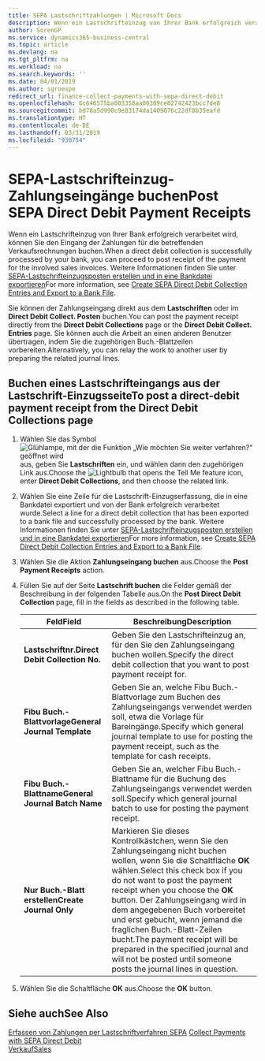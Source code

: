 ```yaml
---
title: SEPA Lastschriftzahlungen | Microsoft Docs
description: Wenn ein Lastschrifteinzug von Ihrer Bank erfolgreich verarbeitet wird, können Sie den Eingang der Zahlungen für die betreffenden Verkaufsrechnungen buchen.
author: SorenGP
ms.service: dynamics365-business-central
ms.topic: article
ms.devlang: na
ms.tgt_pltfrm: na
ms.workload: na
ms.search.keywords: ''
ms.date: 04/01/2019
ms.author: sgroespe
redirect_url: finance-collect-payments-with-sepa-direct-debit
ms.openlocfilehash: 6c646575ba803358aa00309ce02742423bcc7de8
ms.sourcegitcommit: bd78a5d990c9e83174da1409076c22df8b35eafd
ms.translationtype: HT
ms.contentlocale: de-DE
ms.lasthandoff: 03/31/2019
ms.locfileid: "930754"
---
```

# <a name="post-sepa-direct-debit-payment-receipts"></a><span data-ttu-id="0bce6-103">SEPA-Lastschrifteinzug-Zahlungseingänge buchen</span><span class="sxs-lookup"><span data-stu-id="0bce6-103">Post SEPA Direct Debit Payment Receipts</span></span>
<span data-ttu-id="0bce6-104">Wenn ein Lastschrifteinzug von Ihrer Bank erfolgreich verarbeitet wird, können Sie den Eingang der Zahlungen für die betreffenden Verkaufsrechnungen buchen.</span><span class="sxs-lookup"><span data-stu-id="0bce6-104">When a direct debit collection is successfully processed by your bank, you can proceed to post receipt of the payment for the involved sales invoices.</span></span> <span data-ttu-id="0bce6-105">Weitere Informationen finden Sie unter [SEPA-Lastschrifteinzugsposten erstellen und in eine Bankdatei exportieren](finance-how-create-sepa-direct-debit-collection-entries-export-bank-file.md)</span><span class="sxs-lookup"><span data-stu-id="0bce6-105">For more information, see [Create SEPA Direct Debit Collection Entries and Export to a Bank File](finance-how-create-sepa-direct-debit-collection-entries-export-bank-file.md).</span></span>  

<span data-ttu-id="0bce6-106">Sie können der Zahlungseingang direkt aus dem **Lastschriften** oder im **Direct Debit Collect. Posten** buchen.</span><span class="sxs-lookup"><span data-stu-id="0bce6-106">You can post the payment receipt directly from the **Direct Debit Collections** page or the **Direct Debit Collect. Entries** page.</span></span> <span data-ttu-id="0bce6-107">Sie können auch die Arbeit an einen anderen Benutzer übertragen, indem Sie die zugehörigen Buch.-Blattzeilen vorbereiten.</span><span class="sxs-lookup"><span data-stu-id="0bce6-107">Alternatively, you can relay the work to another user by preparing the related journal lines.</span></span>  

## <a name="to-post-a-direct-debit-payment-receipt-from-the-direct-debit-collections-page"></a><span data-ttu-id="0bce6-108">Buchen eines Lastschrifteingangs aus der Lastschrift-Einzugsseite</span><span class="sxs-lookup"><span data-stu-id="0bce6-108">To post a direct-debit payment receipt from the Direct Debit Collections page</span></span>  
1. <span data-ttu-id="0bce6-109">Wählen Sie das Symbol ![Glühlampe, mit der die Funktion „Wie möchten Sie weiter verfahren?“ geöffnet wird](media/ui-search/search_small.png "Wie möchten Sie weiter verfahren?") aus, geben Sie **Lastschriften** ein, und wählen dann den zugehörigen Link aus.</span><span class="sxs-lookup"><span data-stu-id="0bce6-109">Choose the ![Lightbulb that opens the Tell Me feature](media/ui-search/search_small.png "Tell me what you want to do") icon, enter **Direct Debit Collections**, and then choose the related link.</span></span>  
2. <span data-ttu-id="0bce6-110">Wählen Sie eine Zeile für die Lastschrift-Einzugserfassung, die in eine Bankdatei exportiert und von der Bank erfolgreich verarbeitet wurde.</span><span class="sxs-lookup"><span data-stu-id="0bce6-110">Select a line for a direct debit collection that has been exported to a bank file and successfully processed by the bank.</span></span> <span data-ttu-id="0bce6-111">Weitere Informationen finden Sie unter [SEPA-Lastschrifteinzugsposten erstellen und in eine Bankdatei exportieren](finance-how-create-sepa-direct-debit-collection-entries-export-bank-file.md)</span><span class="sxs-lookup"><span data-stu-id="0bce6-111">For more information, see [Create SEPA Direct Debit Collection Entries and Export to a Bank File](finance-how-create-sepa-direct-debit-collection-entries-export-bank-file.md).</span></span>  
3. <span data-ttu-id="0bce6-112">Wählen Sie die Aktion **Zahlungseingang buchen** aus.</span><span class="sxs-lookup"><span data-stu-id="0bce6-112">Choose the **Post Payment Receipts** action.</span></span>  
4. <span data-ttu-id="0bce6-113">Füllen Sie auf der Seite **Lastschrift buchen** die Felder gemäß der Beschreibung in der folgenden Tabelle aus.</span><span class="sxs-lookup"><span data-stu-id="0bce6-113">On the **Post Direct Debit Collection** page, fill in the fields as described in the following table.</span></span>  

    |<span data-ttu-id="0bce6-114">Feld</span><span class="sxs-lookup"><span data-stu-id="0bce6-114">Field</span></span>|<span data-ttu-id="0bce6-115">Beschreibung</span><span class="sxs-lookup"><span data-stu-id="0bce6-115">Description</span></span>|  
    |---------------------------------|---------------------------------------|  
    |<span data-ttu-id="0bce6-116">**Lastschriftnr.**</span><span class="sxs-lookup"><span data-stu-id="0bce6-116">**Direct Debit Collection No.**</span></span>|<span data-ttu-id="0bce6-117">Geben Sie den Lastschrifteinzug an, für den Sie den Zahlungseingang buchen wollen.</span><span class="sxs-lookup"><span data-stu-id="0bce6-117">Specify the direct debit collection that you want to post payment receipt for.</span></span>|  
    |<span data-ttu-id="0bce6-118">**Fibu Buch.-Blattvorlage**</span><span class="sxs-lookup"><span data-stu-id="0bce6-118">**General Journal Template**</span></span>|<span data-ttu-id="0bce6-119">Geben Sie an, welche Fibu Buch.-Blattvorlage zum Buchen des Zahlungseingangs verwendet werden soll, etwa die Vorlage für Bareingänge.</span><span class="sxs-lookup"><span data-stu-id="0bce6-119">Specify which general journal template to use for posting the payment receipt, such as the template for cash receipts.</span></span>|  
    |<span data-ttu-id="0bce6-120">**Fibu Buch.-Blattname**</span><span class="sxs-lookup"><span data-stu-id="0bce6-120">**General Journal Batch Name**</span></span>|<span data-ttu-id="0bce6-121">Geben Sie an, welcher Fibu Buch.-Blattname für die Buchung des Zahlungseingangs verwendet werden soll.</span><span class="sxs-lookup"><span data-stu-id="0bce6-121">Specify which general journal batch to use for posting the payment receipt.</span></span>|  
    |<span data-ttu-id="0bce6-122">**Nur Buch.-Blatt erstellen**</span><span class="sxs-lookup"><span data-stu-id="0bce6-122">**Create Journal Only**</span></span>|<span data-ttu-id="0bce6-123">Markieren Sie dieses Kontrollkästchen, wenn Sie den Zahlungseingang nicht buchen wollen, wenn Sie die Schaltfläche **OK** wählen.</span><span class="sxs-lookup"><span data-stu-id="0bce6-123">Select this check box if you do not want to post the payment receipt when you choose the **OK** button.</span></span> <span data-ttu-id="0bce6-124">Der Zahlungseingang wird in dem angegebenen Buch vorbereitet und erst gebucht, wenn jemand die fraglichen Buch.-Blatt-Zeilen bucht.</span><span class="sxs-lookup"><span data-stu-id="0bce6-124">The payment receipt will be prepared in the specified journal and will not be posted until someone posts the journal lines in question.</span></span>|  

5. <span data-ttu-id="0bce6-125">Wählen Sie die Schaltfläche **OK** aus.</span><span class="sxs-lookup"><span data-stu-id="0bce6-125">Choose the **OK** button.</span></span>  

## <a name="see-also"></a><span data-ttu-id="0bce6-126">Siehe auch</span><span class="sxs-lookup"><span data-stu-id="0bce6-126">See Also</span></span>  
 <span data-ttu-id="0bce6-127">[Erfassen von Zahlungen per Lastschriftverfahren SEPA](finance-collect-payments-with-sepa-direct-debit.md) </span><span class="sxs-lookup"><span data-stu-id="0bce6-127">[Collect Payments with SEPA Direct Debit](finance-collect-payments-with-sepa-direct-debit.md) </span></span>  
 [<span data-ttu-id="0bce6-128">Verkauf</span><span class="sxs-lookup"><span data-stu-id="0bce6-128">Sales</span></span>](sales-manage-sales.md)
